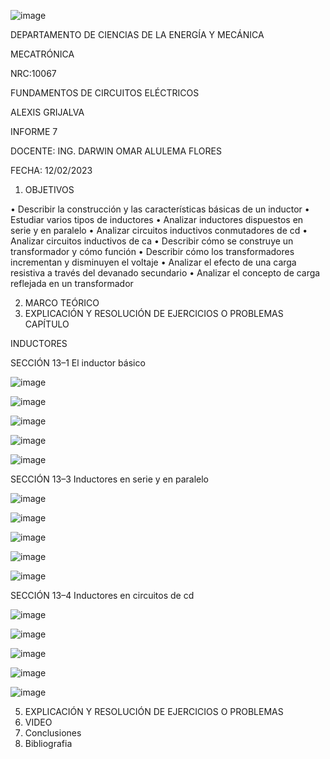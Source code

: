 ![image](https://user-images.githubusercontent.com/117738904/217653960-1f599715-c0f9-4992-a728-29879924aa4b.png)

DEPARTAMENTO DE CIENCIAS DE LA ENERGÍA Y MECÁNICA

MECATRÓNICA

NRC:10067

FUNDAMENTOS DE CIRCUITOS ELÉCTRICOS

ALEXIS GRIJALVA

INFORME 7

DOCENTE: ING. DARWIN OMAR ALULEMA FLORES

FECHA: 12/02/2023
1. OBJETIVOS

•	Describir la construcción y las características básicas de un inductor
•	Estudiar varios tipos de inductores 
•	Analizar inductores dispuestos en serie y en paralelo 
•	Analizar circuitos inductivos conmutadores de cd 
•	Analizar circuitos inductivos de ca
•	Describir cómo se construye un transformador y cómo función 
•	Describir cómo los transformadores incrementan y disminuyen el voltaje 
•	Analizar el efecto de una carga resistiva a través del devanado secundario 
•	 Analizar el concepto de carga reflejada en un transformador


2. MARCO TEÓRICO
3. EXPLICACIÓN Y RESOLUCIÓN DE EJERCICIOS O PROBLEMAS
CAPÍTULO 

INDUCTORES

SECCIÓN 13–1 El inductor básico

![image](https://user-images.githubusercontent.com/117738904/217657250-278ac945-b489-42a3-84af-a16de951f581.png)

![image](https://user-images.githubusercontent.com/117738904/217657556-70f298b7-58f9-446b-a919-9d78c823a39a.png)

![image](https://user-images.githubusercontent.com/117738904/217657606-b37093be-b789-4d9b-89d3-7e3bbe75a91c.png)

![image](https://user-images.githubusercontent.com/117738904/217657650-b9e9c120-8e1d-4438-9fba-a4edde2ec050.png)

![image](https://user-images.githubusercontent.com/117738904/217657693-3394c59d-8cb9-4101-819e-3e3def9c140d.png)

SECCIÓN 13–3 Inductores en serie y en paralelo

![image](https://user-images.githubusercontent.com/117738904/217657824-dc533e1c-42c1-40ef-8e76-716e606714bb.png)

![image](https://user-images.githubusercontent.com/117738904/217657921-ef5b3ec4-ef9f-4747-ae9c-1e0bf375c4da.png)

![image](https://user-images.githubusercontent.com/117738904/217657965-99879183-7cd6-403e-b475-880b0d000308.png)

![image](https://user-images.githubusercontent.com/117738904/217658020-54e93cce-2bc7-4334-b2f6-168c27956037.png)

![image](https://user-images.githubusercontent.com/117738904/217658056-7223e2b0-4bc0-415b-8927-1a0655075677.png)

SECCIÓN 13–4 Inductores en circuitos de cd 

![image](https://user-images.githubusercontent.com/117738904/217658258-dc96317c-856a-4383-8d14-552eb9ed4e7b.png)

![image](https://user-images.githubusercontent.com/117738904/217658300-88f9d54a-bfd0-4286-9cb8-de0c2a295451.png)

![image](https://user-images.githubusercontent.com/117738904/217658370-1c38c1a1-b9c0-45b8-b1d9-4544291206e7.png)

![image](https://user-images.githubusercontent.com/117738904/217658396-67aea048-709c-4312-a877-25ee090db919.png)

![image](https://user-images.githubusercontent.com/117738904/217658459-391a5b64-4ead-4dd5-9ecb-68fa044d6a20.png)




5. EXPLICACIÓN Y RESOLUCIÓN DE EJERCICIOS O PROBLEMAS
6. VIDEO
7. Conclusiones
8. Bibliografia
